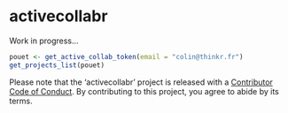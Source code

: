 
<!-- README.md is generated from README.Rmd. Please edit that file -->

# activecollabr

Work in progress…

``` r
pouet <- get_active_collab_token(email = "colin@thinkr.fr")
get_projects_list(pouet)
```

Please note that the ‘activecollabr’ project is released with a
[Contributor Code of Conduct](CODE_OF_CONDUCT.md). By contributing to
this project, you agree to abide by its terms.
